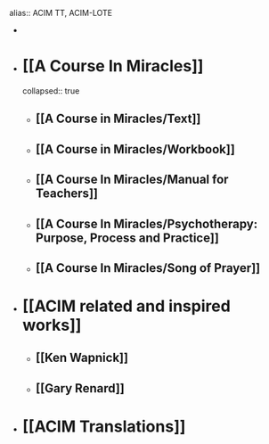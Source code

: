 alias:: ACIM TT, ACIM-LOTE

-
- # [[A Course In Miracles]]
  collapsed:: true
	- ## [[A Course in Miracles/Text]]
	- ## [[A Course in Miracles/Workbook]]
	- ## [[A Course In Miracles/Manual for Teachers]]
	- ## [[A Course In Miracles/Psychotherapy: Purpose, Process and Practice]]
	- ## [[A Course In Miracles/Song of Prayer]]
- # [[ACIM related and inspired works]]
	- ## [[Ken Wapnick]]
	- ## [[Gary Renard]]
- # [[ACIM Translations]]